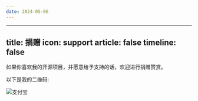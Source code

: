 ```yaml
---
date: 2024-05-06
---
```


---
title: 捐赠
icon: support
article: false
timeline: false
---

如果你喜欢我的开源项目，并愿意给予支持的话，欢迎进行捐赠赞赏。

以下是我的二维码:

![支付宝](/assets/jpg/support.jpg)
